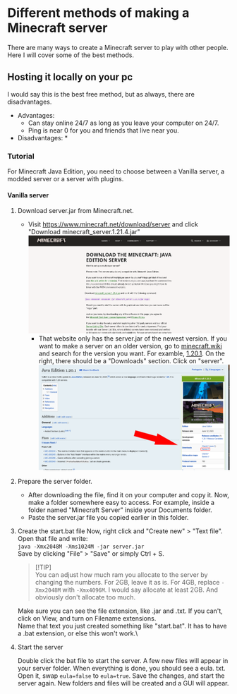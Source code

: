 # Different methods of making a Minecraft server

There are many ways to create a Minecraft server to play with other people. Here I will cover some of the best methods.

## Hosting it locally on your pc

I would say this is the best free method, but as always, there are disadvantages.

* Advantages:
  * Can stay online 24/7 as long as you leave your computer on 24/7.
  * Ping is near 0 for you and friends that live near you.
* Disadvantages:
  * 

### Tutorial

For Minecraft Java Edition, you need to choose between a Vanilla server, a modded server or a server with plugins.

#### Vanilla server

1. Download server.jar from Minecraft.net.
   * Visit https://www.minecraft.net/download/server and click "Download minecraft_server.1.21.4.jar"
 ![minecraft.net server download](mc.net_serverdl.png)
     * That website only has the server.jar of the newest version. If you want to make a server on an older version, go to [minecraft.wiki](https://minecraft.wiki) and search for the version you want. For examble, [1.20.1](https://minecraft.wiki/w/Java_Edition_1.20.1). On the right, there should be a "Downloads" section. Click on "server".\
 ![minecraft.wiki server download](mc.wiki_serverdl.png)
  
2. Prepare the server folder.
   * After downloading the file, find it on your computer and copy it. Now, make a folder somewhere easy to access. For example, inside a folder named "Minecraft Server" inside your Documents folder.
   * Paste the server.jar file you copied earlier in this folder.

3. Create the start.bat file
   Now, right click and "Create new" > "Text file".\
    Open that file and write:\
```java -Xmx2048M -Xms1024M -jar server.jar```\
    Save by clicking "File" > "Save" or simply Ctrl + S.
   > [!TIP]\
   > You can adjust how much ram you allocate to the server by changing the numbers. For 2GB, leave it as is. For 4GB, replace ```-Xmx2048M``` with ```-Xmx4096M```. I would say allocate at least 2GB. And obviously don't allocate too much.

   Make sure you can see the file extension, like .jar and .txt. If you can't, click on View, and turn on Filename extensions.\
   Name that text  you just created something like "start.bat". It has to have a .bat extension, or else this won't work.\

4. Start the server

   Double click the bat file to start the server. A few new files will appear in your server folder. When everything is done, you should see a eula. txt. Open it, swap ```eula=false``` to ```eula=true```. Save the changes, and start the server again. New folders and files will be created and a GUI will appear.
